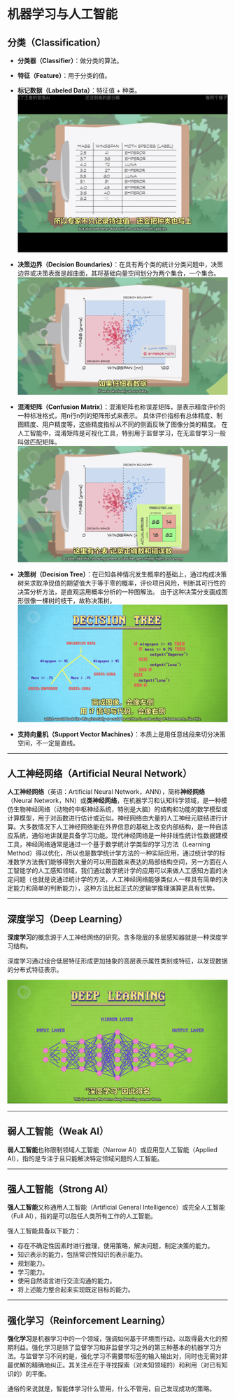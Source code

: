 # 机器学习与人工智能

## 分类（Classification）

- **分类器（Classifier）**：做分类的算法。
- **特征（Feature）**：用于分类的值。

- **标记数据（Labeled Data）**：特征值 + 种类。
  ![34.1](./resources/34.1.PNG)

- **决策边界（Decision Boundaries）**：在具有两个类的统计分类问题中，决策边界或决策表面是超曲面，其将基础向量空间划分为两个集合，一个集合。
  ![34.2](./resources/34.2.PNG)
 
- **混淆矩阵（Confusion Matrix）**：混淆矩阵也称误差矩阵，是表示精度评价的一种标准格式，用n行n列的矩阵形式来表示。 具体评价指标有总体精度、制图精度、用户精度等，这些精度指标从不同的侧面反映了图像分类的精度。 在人工智能中，混淆矩阵是可视化工具，特别用于监督学习，在无监督学习一般叫做匹配矩阵。
  ![34.3](./resources/34.3.PNG)

- **决策树（Decision Tree）**：在已知各种情况发生概率的基础上，通过构成决策树来求取净现值的期望值大于等于零的概率，评价项目风险，判断其可行性的决策分析方法，是直观运用概率分析的一种图解法。 由于这种决策分支画成图形很像一棵树的枝干，故称决策树。
  ![34.4](./resources/34.4.PNG)

- **支持向量机（Support Vector Machines）**：本质上是用任意线段来切分决策空间，不一定是直线。

---

## 人工神经网络（Artificial Neural Network）

**人工神经网络**（英语：Artificial Neural Network，ANN），简称**神经网络**（Neural Network，NN）或**类神经网络**，在机器学习和认知科学领域，是一种模仿生物神经网络（动物的中枢神经系统，特别是大脑）的结构和功能的数学模型或计算模型，用于对函数进行估计或近似。神经网络由大量的人工神经元联结进行计算。大多数情况下人工神经网络能在外界信息的基础上改变内部结构，是一种自适应系统，通俗地讲就是具备学习功能。现代神经网络是一种非线性统计性数据建模工具，神经网络通常是通过一个基于数学统计学类型的学习方法（Learning Method）得以优化，所以也是数学统计学方法的一种实际应用，通过统计学的标准数学方法我们能够得到大量的可以用函数来表达的局部结构空间，另一方面在人工智能学的人工感知领域，我们通过数学统计学的应用可以来做人工感知方面的决定问题（也就是说通过统计学的方法，人工神经网络能够类似人一样具有简单的决定能力和简单的判断能力），这种方法比起正式的逻辑学推理演算更具有优势。

---

## 深度学习（Deep Learning）

**深度学习**的概念源于人工神经网络的研究。含多隐层的多层感知器就是一种深度学习结构。

深度学习通过组合低层特征形成更加抽象的高层表示属性类别或特征，以发现数据的分布式特征表示。

![34.5](./resources/34.5.PNG)

---

## 弱人工智能（Weak AI）

**弱人工智能**也称限制领域人工智能（Narrow AI）或应用型人工智能（Applied AI），指的是专注于且只能解决特定领域问题的人工智能。

---

## 强人工智能（Strong AI）

**强人工智能**又称通用人工智能（Artificial General Intelligence）或完全人工智能（Full AI），指的是可以胜任人类所有工作的人工智能。

强人工智能具备以下能力：

- 存在不确定性因素时进行推理，使用策略，解决问题，制定决策的能力。
- 知识表示的能力，包括常识性知识的表示能力。
- 规划能力。
- 学习能力。
- 使用自然语言进行交流沟通的能力。
- 将上述能力整合起来实现既定目标的能力。

---

## 强化学习（Reinforcement Learning）

**强化学习**是机器学习中的一个领域，强调如何基于环境而行动，以取得最大化的预期利益。强化学习是除了监督学习和非监督学习之外的第三种基本的机器学习方法。与监督学习不同的是，强化学习不需要带标签的输入输出对，同时也无需对非最优解的精确地纠正。其关注点在于寻找探索（对未知领域的）和利用（对已有知识的）的平衡。

通俗的来说就是，智能体学习什么管用，什么不管用，自己发现成功的策略。
